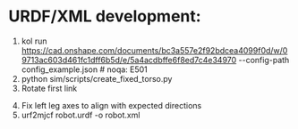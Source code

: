 # URDF/XML development:
1. kol run https://cad.onshape.com/documents/bc3a557e2f92bdcea4099f0d/w/09713ac603d461fc1dff6b5d/e/5a4acdbffe6f8ed7c4e34970 --config-path config_example.json # noqa: E501
2. python sim/scripts/create_fixed_torso.py
3. Rotate first link
  <joint name="floating_base" type="fixed">
    <origin rpy="-1.57 3.14 0" xyz="0 0 0"/>
    <parent link="base"/>
    <child link="body1-part"/>
  </joint>

4. Fix left leg axes to align with expected directions
5. urf2mjcf robot.urdf -o robot.xml
 